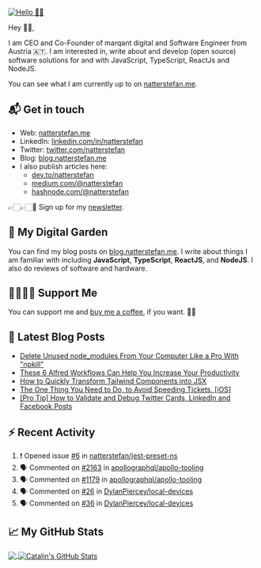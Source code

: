 [![Hello 👋🏻](https://pbs.twimg.com/profile_banners/214395203/1609525620/1500x500)][1]

Hey 👋🏻,

I am CEO and Co-Founder of marqant digital and Software Engineer from Austria
🇦🇹. I am interested in, write about and develop (open source) software solutions
for and with JavaScript, TypeScript, ReactJs and NodeJS.

You can see what I am currently up to on [natterstefan.me][1].

## 📬 Get in touch

- Web: [natterstefan.me][1]
- LinkedIn: [linkedin.com/in/natterstefan][2]
- Twitter: [twitter.com/natterstefan][3]
- Blog: [blog.natterstefan.me][4]
- I also publish articles here:
  - [dev.to/natterstefan][10]
  - [medium.com/@natterstefan][6]
  - [hashnode.com/@natterstefan][7]

👉🏻👉🏻📧 Sign up for my [newsletter][5].

## 🌳 My Digital Garden

You can find my blog posts on [blog.natterstefan.me][4]. I write about things I
am familiar with including **JavaScript**, **TypeScript**, **ReactJS**, and
**NodeJS**. I also do reviews of software and hardware.

## 🤜🏻🤛🏻 Support Me

You can support me and [buy me a coffee][8], if you want. 🙏🏻

## 📕 Latest Blog Posts

<!-- BLOG-POST-LIST:START -->
- [Delete Unused node_modules From Your Computer Like a Pro With "npkill"](https://blog.natterstefan.me/delete-unused-nodemodules-from-your-computer-like-a-pro-with-npkill)
- [These 6 Alfred Workflows Can Help You Increase Your Productivity](https://blog.natterstefan.me/these-6-alfred-workflows-can-help-you-increase-your-productivity)
- [How to Quickly Transform Tailwind Components into JSX](https://blog.natterstefan.me/how-to-quickly-transform-tailwind-components-into-jsx)
- [The One Thing You Need to Do, to Avoid Speeding Tickets. [iOS]](https://blog.natterstefan.me/the-one-thing-you-need-to-do-to-avoid-speeding-tickets-ios)
- [[Pro Tip] How to Validate and Debug Twitter Cards, LinkedIn and Facebook Posts](https://blog.natterstefan.me/pro-tip-how-to-validate-and-debug-twitter-cards-linkedin-and-facebook-posts)
<!-- BLOG-POST-LIST:END -->

## :zap: Recent Activity

<!--START_SECTION:activity-->
1. ❗️ Opened issue [#6](https://github.com/natterstefan/jest-preset-ns/issues/6) in [natterstefan/jest-preset-ns](https://github.com/natterstefan/jest-preset-ns)
2. 🗣 Commented on [#2163](https://github.com/apollographql/apollo-tooling/issues/2163) in [apollographql/apollo-tooling](https://github.com/apollographql/apollo-tooling)
3. 🗣 Commented on [#1179](https://github.com/apollographql/apollo-tooling/issues/1179) in [apollographql/apollo-tooling](https://github.com/apollographql/apollo-tooling)
4. 🗣 Commented on [#26](https://github.com/DylanPiercey/local-devices/issues/26) in [DylanPiercey/local-devices](https://github.com/DylanPiercey/local-devices)
5. 🗣 Commented on [#36](https://github.com/DylanPiercey/local-devices/issues/36) in [DylanPiercey/local-devices](https://github.com/DylanPiercey/local-devices)
<!--END_SECTION:activity-->

## &#x1f4c8; My GitHub Stats

<a href="https://github.com/natterstefan/natterstefan">
  <img align="center" src="https://github-readme-stats.vercel.app/api/top-langs/?username=natterstefan&hide=java,html&title_color=ffffff&text_color=c9cacc&icon_color=2bbc8a&bg_color=1d1f21" />
</a>

<a href="https://github.com/natterstefan/natterstefan">
  <img align="center" src="https://github-readme-stats.vercel.app/api?username=natterstefan&show_icons=true&line_height=27&count_private=true&title_color=ffffff&text_color=c9cacc&icon_color=2bbc8a&bg_color=1d1f21" alt="Catalin's GitHub Stats" />
</a>

[1]:
  https://natterstefan.me/?utm_source=github.com&utm_medium=gh-profile-natterstefan&utm_campaign=natterstefan
[2]: https://www.linkedin.com/in/natterstefan
[3]: https://www.twitter.com/natterstefan
[4]: https://blog.natterstefan.me
[5]:
  https://newsletter.natterstefan.me?utm_source=github.com&utm_medium=gh-profile-natterstefan&utm_campaign=natterstefan
[6]: https://medium.com/@natterstefan
[7]: https://hashnode.com/@natterstefan
[8]: https://nttr.st/2QoQhEb
[9]: https://nttr.st/2YEatXb
[10]: https://dev.to/natterstefan
